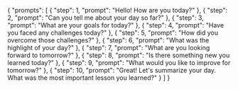 {
  "prompts": [
    { "step": 1, "prompt": "Hello! How are you today?" },
    { "step": 2, "prompt": "Can you tell me about your day so far?" },
    { "step": 3, "prompt": "What are your goals for today?" },
    { "step": 4, "prompt": "Have you faced any challenges today?" },
    { "step": 5, "prompt": "How did you overcome those challenges?" },
    { "step": 6, "prompt": "What was the highlight of your day?" },
    { "step": 7, "prompt": "What are you looking forward to tomorrow?" },
    { "step": 8, "prompt": "Is there something new you learned today?" },
    { "step": 9, "prompt": "What would you like to improve for tomorrow?" },
    { "step": 10, "prompt": "Great! Let's summarize your day. What was the most important lesson you learned?" }
  ]
}
